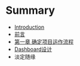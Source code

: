 # Summary

* [Introduction](README.md)
* [前言](gitbook/qian_yan.md)
* [第一章 确定项目运作流程](gitbook/ch1-how_to_build.md)
* [Dashboard设计](dashboard_design.md)
* 淡定随缘

